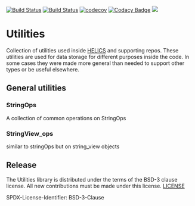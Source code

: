 [![Build Status](https://travis-ci.com/GMLC-TDC/utilities.svg?branch=master)](https://travis-ci.com/GMLC-TDC/utilities)
[![Build Status](https://dev.azure.com/phlptp/utilities/_apis/build/status/GMLC-TDC.utilities?branchName=master)](https://dev.azure.com/phlptp/utilities/_build/latest?definitionId=2&branchName=master)
[![codecov](https://codecov.io/gh/GMLC-TDC/utilities/branch/master/graph/badge.svg)](https://codecov.io/gh/GMLC-TDC/utilities)
[![Codacy Badge](https://api.codacy.com/project/badge/Grade/357c0c3dfea243079af3e3a8faedea57)](https://www.codacy.com/app/GMLC-TDC/utilities?utm_source=github.com&utm_medium=referral&utm_content=GMLC-TDC/utilities&utm_campaign=Badge_Grade)
[![](https://img.shields.io/badge/License-BSD-blue.svg)](https://github.com/GMLC-TDC/utilities/blob/master/LICENSE)

# Utilities

Collection of utilities used inside [HELICS](https://github.com/GMLC-TDC/HELICS) and supporting repos. These utilities are used for data storage for different purposes inside the code. In some cases they were made more general than needed to support other types or be useful elsewhere.

## General utilities

### StringOps

A collection of common operations on StringOps

### StringView_ops

similar to stringOps but on string_view objects

## Release

The Utilities library is distributed under the terms of the BSD-3 clause license. All new
contributions must be made under this license. [LICENSE](LICENSE)

SPDX-License-Identifier: BSD-3-Clause
